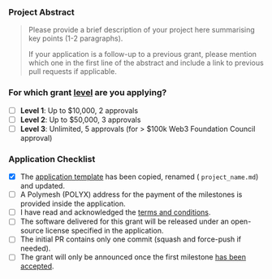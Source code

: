 ### Project Abstract

> Please provide a brief description of your project here summarising key points (1-2 paragraphs).
>
> If your application is a follow-up to a previous grant, please mention which one in the first line of the abstract and include a link to previous pull requests if applicable.

### For which grant [level](https://github.com/PolymeshAssociation/Grants-Program#level_slider-levels) are you applying? 
- [ ] **Level 1**:  Up to $10,000, 2 approvals
- [ ] **Level 2**:  Up to $50,000, 3 approvals
- [ ] **Level 3**:  Unlimited, 5 approvals (for > $100k Web3 Foundation Council approval)

### Application Checklist

- [x] The [application template](https://github.com/PolymeshAssociation/Grants-Program/blob/main/applications/application-template.md) has been copied, renamed ( `project_name.md`) and updated.
- [ ] A Polymesh (POLYX) address for the payment of the milestones is provided inside the application.
- [ ] I have read and acknowledged the [terms and conditions](https://github.com/PolymeshAssociation/Grants-Program/blob/main/docs/T&Cs.md).
- [ ] The software delivered for this grant will be released under an open-source license specified in the application.
- [ ] The initial PR contains only one commit (squash and force-push if needed).
- [ ] The grant will only be announced once the first milestone [has been accepted](https://github.com/PolymeshAssociation/Grant-Milestone-Delivery#process).